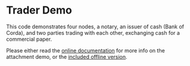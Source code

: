 # Trader Demo 

This code demonstrates four nodes, a notary, an issuer of cash (Bank of Corda), and two parties trading with each other, exchanging cash for a commercial paper.

Please either read the [online documentation](https://docs.corda.net/running-the-demos.html#trader-demo) for more info on the attachment demo, or the [included offline version](../../docs/build/html/running-the-demos.html#trader-demo).
